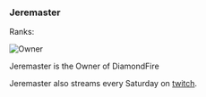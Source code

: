 ### Jeremaster
Ranks:

![Owner](https://img.shields.io/static/v1?label=&message=Owner&color=fb0000)

Jeremaster is the Owner of DiamondFire

Jeremaster also streams every Saturday on [twitch](https://twitch.tv/jeremaster104).
